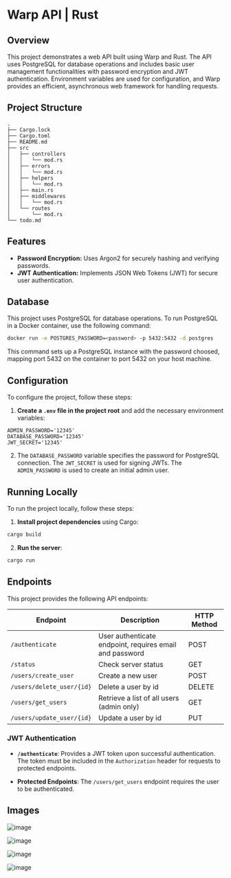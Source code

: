 # Warp API | Rust

## Overview

This project demonstrates a web API built using Warp and Rust. The API uses PostgreSQL for database operations and includes basic user management functionalities with password encryption and JWT authentication. Environment variables are used for configuration, and Warp provides an efficient, asynchronous web framework for handling requests.

## Project Structure

```
.
├── Cargo.lock
├── Cargo.toml
├── README.md
├── src
│   ├── controllers
│   │   └── mod.rs
│   ├── errors
│   │   └── mod.rs
│   ├── helpers
│   │   └── mod.rs
│   ├── main.rs
│   ├── middlewares
│   │   └── mod.rs
│   └── routes
│       └── mod.rs
└── todo.md
```

## Features

- **Password Encryption:** Uses Argon2 for securely hashing and verifying passwords.
- **JWT Authentication:** Implements JSON Web Tokens (JWT) for secure user authentication.

## Database

This project uses PostgreSQL for database operations. To run PostgreSQL in a Docker container, use the following command:

```bash
docker run -e POSTGRES_PASSWORD=<password> -p 5432:5432 -d postgres
```

This command sets up a PostgreSQL instance with the password choosed, mapping port 5432 on the container to port 5432 on your host machine.

## Configuration

To configure the project, follow these steps:

1. **Create a `.env` file in the project root** and add the necessary environment variables:

```env
ADMIN_PASSWORD='12345'
DATABASE_PASSWORD='12345'
JWT_SECRET='12345'
```

2. The `DATABASE_PASSWORD` variable specifies the password for PostgreSQL connection. The `JWT_SECRET` is used for signing JWTs. The `ADMIN_PASSWORD` is used to create an initial admin user.

## Running Locally

To run the project locally, follow these steps:

1. **Install project dependencies** using Cargo:

```bash
cargo build
```

2. **Run the server**:

```bash
cargo run
```

## Endpoints

This project provides the following API endpoints:

| Endpoint                  | Description                                             | HTTP Method |
| ------------------------- | ------------------------------------------------------- | ----------- |
| `/authenticate`           | User authenticate endpoint, requires email and password | POST        |
| `/status`                 | Check server status                                     | GET         |
| `/users/create_user`      | Create a new user                                       | POST        |
| `/users/delete_user/{id}` | Delete a user by id                                     | DELETE      |
| `/users/get_users`        | Retrieve a list of all users (admin only)               | GET         |
| `/users/update_user/{id}` | Update a user by id                                     | PUT         |

### JWT Authentication

- **`/authenticate`**: Provides a JWT token upon successful authentication. The token must be included in the `Authorization` header for requests to protected endpoints.

- **Protected Endpoints**: The `/users/get_users` endpoint requires the user to be authenticated.

## Images

![image](https://github.com/user-attachments/assets/55652a7c-e4d9-4f90-b6d7-3c35da99fe33)

![image](https://github.com/user-attachments/assets/e4b7cbfc-0b11-4951-8520-fc243f4b4201)

![image](https://github.com/user-attachments/assets/eaa49406-c2c1-4b33-9659-b37e90cebf8c)

![image](https://github.com/user-attachments/assets/36f25ca5-86ad-4452-9f9e-2d0cbc1d2b4b)



